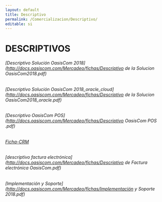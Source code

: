 ```yaml
---
layout: default
title: Descriptivo
permalink: /Comercializacion/Descriptivo/
editable: si
---
```


# DESCRIPTIVOS

###### [Descriptivo Solución OasisCom 2018](http://docs.oasiscom.com/Mercadeo/fichas/Descriptivo de la Solucion OasisCom2018.pdf)
###### [Descriptivo Solución OasisCom 2018_oracle_cloud](http://docs.oasiscom.com/Mercadeo/fichas/Descriptivo de la Solucion OasisCom2018_oracle.pdf)
###### [Descriptivo OasisCom POS](http://docs.oasiscom.com/Mercadeo/fichas/Descriptivo OasisCom POS .pdf)

###### [Ficha-CRM](http://docs.oasiscom.com/Mercadeo/fichas/CRM-ficha.pdf)
###### [descriptivo factura electrónica](http://docs.oasiscom.com/Mercadeo/fichas/Descriptivo de Factura electrónica OasisCom.pdf)
###### [Implementación y Soporte](http://docs.oasiscom.com/Mercadeo/fichas/Implementación y Soporte 2018.pdf)